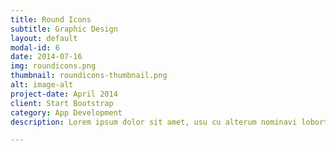 ```yaml
---
title: Round Icons
subtitle: Graphic Design
layout: default
modal-id: 6
date: 2014-07-16
img: roundicons.png
thumbnail: roundicons-thumbnail.png
alt: image-alt
project-date: April 2014
client: Start Bootstrap
category: App Development
description: Lorem ipsum dolor sit amet, usu cu alterum nominavi lobortis. At duo novum diceret. Tantas apeirian vix et, usu sanctus postulant inciderint ut, populo diceret necessitatibus in vim. Cu eum dicam feugiat noluisse.

---
```

